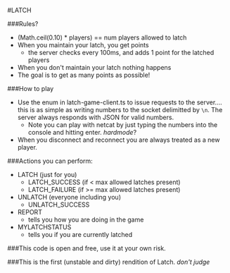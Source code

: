 #LATCH

###Rules?

- (Math.ceil(0.10) * players) == num players allowed to latch
- When you maintain your latch, you get points 
	- the server checks every 100ms, and adds 1 point for the latched players
- When you don't maintain your latch nothing happens
- The goal is to get as many points as possible!

###How to play

- Use the enum in latch-game-client.ts to issue requests to the server.... this is as simple as writing numbers to the socket delimitted by `\n`. The server always responds with JSON for valid numbers.
	- Note you can play with netcat by just typing the numbers into the console and hitting enter. *hardmode*?
- When you disconnect and reconnect you are always treated as a new player.

###Actions you can perform:

- LATCH (just for you)
	- LATCH_SUCCESS (if < max allowed latches present)
	- LATCH_FAILURE (if >= max allowed latches present)
- UNLATCH (everyone including you)
	- UNLATCH_SUCCESS
- REPORT
	- tells you how you are doing in the game
- MYLATCHSTATUS
	- tells you if you are currently latched 

###This code is open and free, use it at your own risk.

###This is the first (unstable and dirty) rendition of Latch. *don't judge*
